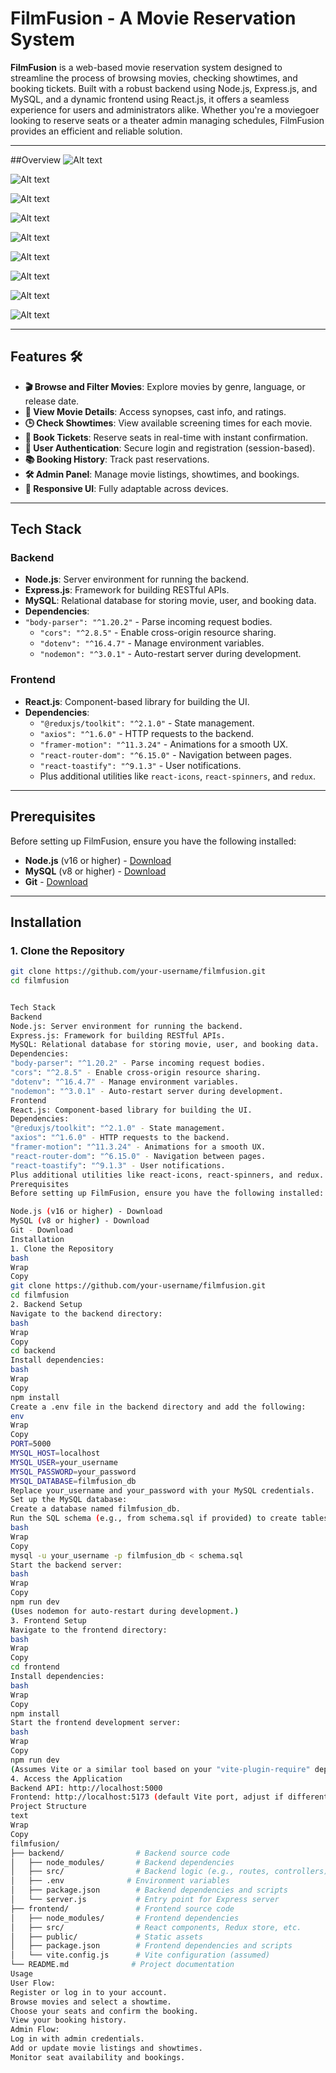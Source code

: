 # FilmFusion - A Movie Reservation System


**FilmFusion** is a web-based movie reservation system designed to streamline the process of browsing movies, checking showtimes, and booking tickets. Built with a robust backend using Node.js, Express.js, and MySQL, and a dynamic frontend using React.js, it offers a seamless experience for users and administrators alike. Whether you're a moviegoer looking to reserve seats or a theater admin managing schedules, FilmFusion provides an efficient and reliable solution.

---
##Overview
![Alt text](https://github.com/aadityabinod/dbms/blob/main/home)

![Alt text](https://github.com/aadityabinod/dbms/blob/main/showing_now)

![Alt text](https://github.com/aadityabinod/dbms/blob/main/showtime)

![Alt text](https://github.com/aadityabinod/dbms/blob/main/details)

![Alt text](https://github.com/aadityabinod/dbms/blob/main/ticket)

![Alt text](https://github.com/aadityabinod/dbms/blob/main/screen)

![Alt text](https://github.com/aadityabinod/dbms/blob/main/ticket_info)

![Alt text](https://github.com/aadityabinod/dbms/blob/main/admin)

![Alt text](https://github.com/aadityabinod/dbms/blob/main/adding)


---

## Features 🛠️
- **🎬 Browse and Filter Movies**: Explore movies by genre, language, or release date.
- **🎥 View Movie Details**: Access synopses, cast info, and ratings.
- **🕒 Check Showtimes**: View available screening times for each movie.
- **🎫 Book Tickets**: Reserve seats in real-time with instant confirmation.
- **🔐 User Authentication**: Secure login and registration (session-based).
- **📚 Booking History**: Track past reservations.
- **🛠 Admin Panel**: Manage movie listings, showtimes, and bookings.
- **📱 Responsive UI**: Fully adaptable across devices.

---

## Tech Stack

### Backend
- **Node.js**: Server environment for running the backend.
- **Express.js**: Framework for building RESTful APIs.
- **MySQL**: Relational database for storing movie, user, and booking data.
- **Dependencies**:
- `"body-parser": "^1.20.2"` - Parse incoming request bodies.
  - `"cors": "^2.8.5"` - Enable cross-origin resource sharing.
  - `"dotenv": "^16.4.7"` - Manage environment variables.
  - `"nodemon": "^3.0.1"` - Auto-restart server during development.

### Frontend
- **React.js**: Component-based library for building the UI.
- **Dependencies**:
  - `"@reduxjs/toolkit": "^2.1.0"` - State management.
  - `"axios": "^1.6.0"` - HTTP requests to the backend.
  - `"framer-motion": "^11.3.24"` - Animations for a smooth UX.
  - `"react-router-dom": "^6.15.0"` - Navigation between pages.
  - `"react-toastify": "^9.1.3"` - User notifications.
  - Plus additional utilities like `react-icons`, `react-spinners`, and `redux`.

---

## Prerequisites
Before setting up FilmFusion, ensure you have the following installed:
- **Node.js** (v16 or higher) - [Download](https://nodejs.org/)
- **MySQL** (v8 or higher) - [Download](https://www.mysql.com/downloads/)
- **Git** - [Download](https://git-scm.com/downloads)

---

## Installation

### 1. Clone the Repository
```bash
git clone https://github.com/your-username/filmfusion.git
cd filmfusion


Tech Stack
Backend
Node.js: Server environment for running the backend.
Express.js: Framework for building RESTful APIs.
MySQL: Relational database for storing movie, user, and booking data.
Dependencies:
"body-parser": "^1.20.2" - Parse incoming request bodies.
"cors": "^2.8.5" - Enable cross-origin resource sharing.
"dotenv": "^16.4.7" - Manage environment variables.
"nodemon": "^3.0.1" - Auto-restart server during development.
Frontend
React.js: Component-based library for building the UI.
Dependencies:
"@reduxjs/toolkit": "^2.1.0" - State management.
"axios": "^1.6.0" - HTTP requests to the backend.
"framer-motion": "^11.3.24" - Animations for a smooth UX.
"react-router-dom": "^6.15.0" - Navigation between pages.
"react-toastify": "^9.1.3" - User notifications.
Plus additional utilities like react-icons, react-spinners, and redux.
Prerequisites
Before setting up FilmFusion, ensure you have the following installed:

Node.js (v16 or higher) - Download
MySQL (v8 or higher) - Download
Git - Download
Installation
1. Clone the Repository
bash
Wrap
Copy
git clone https://github.com/your-username/filmfusion.git
cd filmfusion
2. Backend Setup
Navigate to the backend directory:
bash
Wrap
Copy
cd backend
Install dependencies:
bash
Wrap
Copy
npm install
Create a .env file in the backend directory and add the following:
env
Wrap
Copy
PORT=5000
MYSQL_HOST=localhost
MYSQL_USER=your_username
MYSQL_PASSWORD=your_password
MYSQL_DATABASE=filmfusion_db
Replace your_username and your_password with your MySQL credentials.
Set up the MySQL database:
Create a database named filmfusion_db.
Run the SQL schema (e.g., from schema.sql if provided) to create tables:
bash
Wrap
Copy
mysql -u your_username -p filmfusion_db < schema.sql
Start the backend server:
bash
Wrap
Copy
npm run dev
(Uses nodemon for auto-restart during development.)
3. Frontend Setup
Navigate to the frontend directory:
bash
Wrap
Copy
cd frontend
Install dependencies:
bash
Wrap
Copy
npm install
Start the frontend development server:
bash
Wrap
Copy
npm run dev
(Assumes Vite or a similar tool based on your "vite-plugin-require" dependency.)
4. Access the Application
Backend API: http://localhost:5000
Frontend: http://localhost:5173 (default Vite port, adjust if different)
Project Structure
text
Wrap
Copy
filmfusion/
├── backend/                # Backend source code
│   ├── node_modules/       # Backend dependencies
│   ├── src/                # Backend logic (e.g., routes, controllers)
│   ├── .env              # Environment variables
│   ├── package.json        # Backend dependencies and scripts
│   └── server.js           # Entry point for Express server
├── frontend/               # Frontend source code
│   ├── node_modules/       # Frontend dependencies
│   ├── src/                # React components, Redux store, etc.
│   ├── public/             # Static assets
│   ├── package.json        # Frontend dependencies and scripts
│   └── vite.config.js      # Vite configuration (assumed)
└── README.md              # Project documentation
Usage
User Flow:
Register or log in to your account.
Browse movies and select a showtime.
Choose your seats and confirm the booking.
View your booking history.
Admin Flow:
Log in with admin credentials.
Add or update movie listings and showtimes.
Monitor seat availability and bookings.

